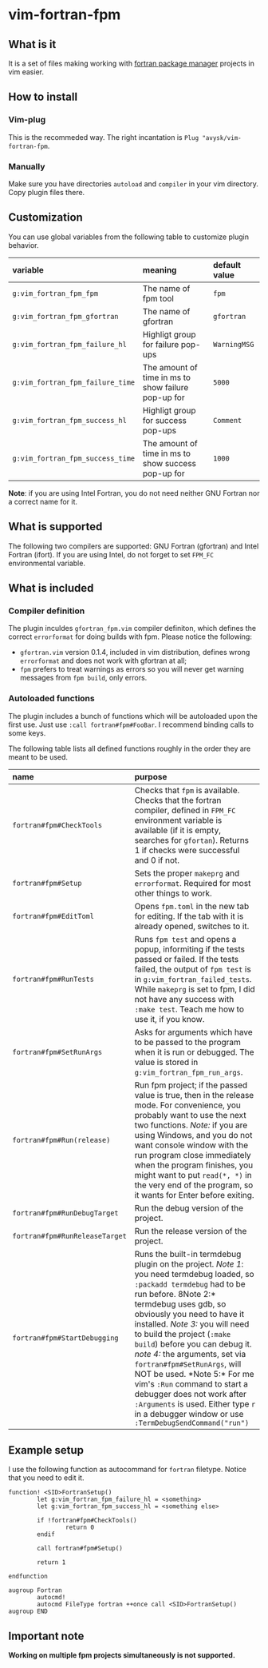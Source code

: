 # vim-fortran-fpm

## What is it

It is a set of files making working with [fortran package manager](https://fpm.fortran-lang.org/) projects in vim easier.

## How to install

### Vim-plug

This is the recommeded way. The right incantation is `Plug "avysk/vim-fortran-fpm`.

### Manually

Make sure you have directories `autoload` and `compiler` in your vim directory. Copy plugin files there.

## Customization

You can use global variables from the following table to customize plugin behavior.

| variable                         | meaning                                             | default value |
| :------------------------------- | :-------------------------------------------------- | :------------ |
| `g:vim_fortran_fpm_fpm`          | The name of fpm tool                                | `fpm`         |
| `g:vim_fortran_fpm_gfortran`     | The name of gfortran                                | `gfortran`    |
| `g:vim_fortran_fpm_failure_hl`   | Highligt group for failure pop-ups                  | `WarningMSG`  |
| `g:vim_fortran_fpm_failure_time` | The amount of time in ms to show failure pop-up for | `5000`        |
| `g:vim_fortran_fpm_success_hl`   | Highligt group for success pop-ups                  | `Comment`     |
| `g:vim_fortran_fpm_success_time` | The amount of time in ms to show success pop-up for | `1000`        |

**Note**: if you are using Intel Fortran, you do not need neither GNU Fortran nor a correct name for it.

## What is supported

The following two compilers are supported: GNU Fortran (gfortran) and Intel Fortran (ifort). If you are using Intel, do not forget to set `FPM_FC` environmental variable.

## What is included

### Compiler definition

The plugin inculdes `gfortran_fpm.vim` compiler definiton, which defines the correct `errorformat` for doing builds with fpm. Please notice the following:

- `gfortran.vim` version 0.1.4, included in vim distribution, defines wrong `errorformat` and does not work with gfortran at all;
- `fpm` prefers to treat warnings as errors so you will never get warning messages from `fpm build`, only errors.

### Autoloaded functions

The plugin includes a bunch of functions which will be autoloaded upon the first use. Just use `:call fortran#fpm#FooBar`. I recommend binding calls to some keys.

The following table lists all defined functions roughly in the order they are meant to be used.

| name                           | purpose                                                                                                                                                                                                                                                                                                                                                                                                                                                                                                                                                            |
| :----------------------------- | :----------------------------------------------------------------------------------------------------------------------------------------------------------------------------------------------------------------------------------------------------------------------------------------------------------------------------------------------------------------------------------------------------------------------------------------------------------------------------------------------------------------------------------------------------------------- |
| `fortran#fpm#CheckTools`       | Checks that `fpm` is available. Checks that the fortran compiler, defined in `FPM_FC` environment variable is available (if it is empty, searches for `gfortan`). Returns 1 if checks were successful and 0 if not.                                                                                                                                                                                                                                                                                                                                                |
| `fortran#fpm#Setup`            | Sets the proper `makeprg` and `errorformat`. Required for most other things to work.                                                                                                                                                                                                                                                                                                                                                                                                                                                                               |
| `fortran#fpm#EditToml`         | Opens `fpm.toml` in the new tab for editing. If the tab with it is already opened, switches to it.                                                                                                                                                                                                                                                                                                                                                                                                                                                                 |
| `fortran#fpm#RunTests`         | Runs `fpm test` and opens a popup, informiting if the tests passed or failed. If the tests failed, the output of `fpm test` is in `g:vim_fortran_failed_tests`. While `makeprg` is set to fpm, I did not have any success with `:make test`. Teach me how to use it, if you know.                                                                                                                                                                                                                                                                                  |
| `fortran#fpm#SetRunArgs`       | Asks for arguments which have to be passed to the program when it is run or debugged. The value is stored in `g:vim_fortran_fpm_run_args`.                                                                                                                                                                                                                                                                                                                                                                                                                         |
| `fortran#fpm#Run(release)`     | Run fpm project; if the passed value is true, then in the release mode. For convenience, you probably want to use the next two functions. _Note:_ if you are using Windows, and you do not want console window with the run program close immediately when the program finishes, you might want to put `read(*, *)` in the very end of the program, so it wants for Enter before exiting.                                                                                                                                                                          |
| `fortran#fpm#RunDebugTarget`   | Run the debug version of the project.                                                                                                                                                                                                                                                                                                                                                                                                                                                                                                                              |
| `fortran#fpm#RunReleaseTarget` | Run the release version of the project.                                                                                                                                                                                                                                                                                                                                                                                                                                                                                                                            |
| `fortran#fpm#StartDebugging`   | Runs the built-in termdebug plugin on the project. _Note 1_: you need termdebug loaded, so `:packadd termdebug` had to be run before. 8Note 2:* termdebug uses gdb, so obviously you need to have it installed. *Note 3:* you will need to build the project (`:make build`) before you can debug it. *note 4:* the arguments, set via `fortran#fpm#SetRunArgs`, will NOT be used. *Note 5:\* For me vim's `:Run` command to start a debugger does not work after `:Arguments` is used. Either type `r` in a debugger window or use `:TermDebugSendCommand("run")` |

## Example setup

I use the following function as autocommand for `fortran` filetype. Notice that you need to edit it.

```vimscript
function! <SID>FortranSetup()
        let g:vim_fortran_fpm_failure_hl = <something>
        let g:vim_fortran_fpm_success_hl = <something else>

        if !fortran#fpm#CheckTools()
                return 0
        endif

        call fortran#fpm#Setup()

        return 1

endfunction

augroup Fortran
        autocmd!
        autocmd FileType fortran ++once call <SID>FortranSetup()
augroup END
```

## Important note

**Working on multiple fpm projects simultaneously is not supported.**
